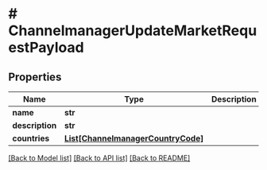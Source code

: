 # # ChannelmanagerUpdateMarketRequestPayload


## Properties 


Name | Type | Description | Notes
------------ | ------------- | ------------- | -------------
**name**| **str** |   | [optional]
**description**| **str** |   | [optional]
**countries**| [**List[ChannelmanagerCountryCode]**](ChannelmanagerCountryCode.md) |   | [optional]


[[Back to Model list]](../../README.md#models) [[Back to API list]](../../README.md#endpoints) [[Back to README]](../../README.md)

